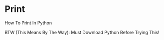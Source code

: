 # Print
How To Print In Python

BTW (This Means By The Way): Must Download Python Before Trying This!
